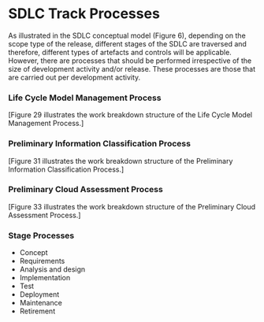 # SDLC Track Processes
As illustrated in the SDLC conceptual model (Figure 6), depending on the scope type of the release, different stages of the SDLC are traversed and therefore, different types of artefacts and controls will be applicable. However, there are processes that should be performed irrespective of the size of development activity and/or release. These processes are those that are carried out per development activity.

### Life Cycle Model Management Process
[Figure 29 illustrates the work breakdown structure of the Life Cycle Model Management Process.]

### Preliminary Information Classification Process
[Figure 31 illustrates the work breakdown structure of the Preliminary Information Classification Process.]

### Preliminary Cloud Assessment Process
[Figure 33 illustrates the work breakdown structure of the Preliminary Cloud Assessment Process.]
 
### Stage Processes
- Concept
- Requirements
- Analysis and design
- Implementation
- Test
- Deployment
- Maintenance
- Retirement
